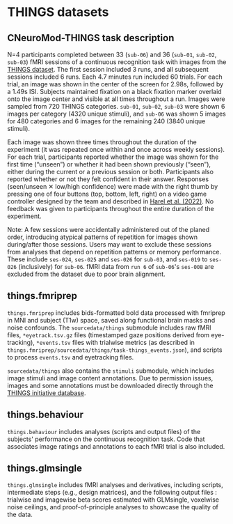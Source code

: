THINGS datasets
===============

## CNeuroMod-THINGS task description

N=4 participants completed between 33 (`sub-06`) and 36 (`sub-01`, `sub-02`, `sub-03`) fMRI sessions of a continuous recognition task with images from the [THINGS dataset](https://things-initiative.org/). The first session included 3 runs, and all subsequent sessions included 6 runs. Each 4.7 minutes run included 60 trials. For each trial, an image was shown in the center of the screen for 2.98s, followed by a 1.49s ISI. Subjects maintained fixation on a black fixation marker overlaid onto the image center and visible at all times throughout a run. Images were sampled from 720 THINGS categories. `sub-01`, `sub-02`, `sub-03` were shown 6 images per category (4320 unique stimuli), and `sub-06` was shown 5 images for 480 categories and 6 images for the remaining 240 (3840 unique stimuli).  

Each image was shown three times throughout the duration of the experiment (it was repeated once within and once across weekly sessions). For each trial, participants reported whether the image was shown for the first time (“unseen”) or whether it had been shown previously (“seen”), either during the current or a previous session or both. Participants also reported whether or not they felt confident in their answer. Responses (seen/unseen ✕ low/high confidence) were made with the right thumb by pressing one of four buttons (top, bottom, left, right) on a video game controller designed by the team and described in [Harel et al. (2022)](https://psyarxiv.com/m2x6y/). No feedback was given to participants throughout the entire duration of the experiment.

Note: A few sessions were accidentally administered out of the planed order, introducing atypical patterns of repetition for images shown during/after those sessions. Users may want to exclude these sessions from analyses that depend on repetition patterns or memory performance. These include `ses-024`, `ses-025` and `ses-026` for `sub-03`, and `ses-019` to `ses-026` (inclusively) for `sub-06`. fMRI data from `run 6` of `sub-06`'s `ses-008` are excluded from the dataset due to poor brain alignment.

## things.fmriprep

``things.fmriprep`` includes bids-formatted bold data processed with fmriprep in MNI and subject (T1w) space, saved along functional brain masks and noise confounds. The ``sourcedata/things`` submodule includes raw fMRI files, ``*eyetrack.tsv.gz`` files (timestamped gaze positions derived from eye-tracking), ``*events.tsv`` files with trialwise metrics (as described in ``things.fmriprep/sourcedata/things/task-things_events.json``), and scripts to process ``events.tsv`` and eyetracking files.

``sourcedata/things`` also contains the ``stimuli`` submodule, which includes image stimuli and image content annotations. Due to permission issues, images and some annotations must be downloaded directly through the [THINGS initiative database](https://osf.io/jum2f/).

## things.behaviour

``things.behaviour`` includes analyses (scripts and output files) of the subjects' performance on the continuous recognition task. Code that associates image ratings and annotations to each fMRI trial is also included.

## things.glmsingle

``things.glmsingle`` includes fMRI analyses and derivatives, including scripts, intermediate steps (e.g., design matrices), and the following output files : trialwise and imagewise beta scores estimated with GLMsingle, voxelwise noise ceilings, and proof-of-principle analyses to showcase the quality of the data.  
